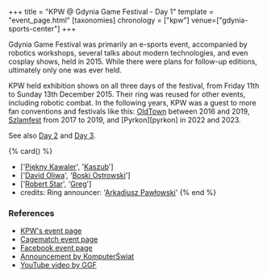 +++
title = "KPW @ Gdynia Game Festival - Day 1"
template = "event_page.html"
[taxonomies]
chronology = ["kpw"]
venue=["gdynia-sports-center"]
+++

Gdynia Game Festival was primarily an e-sports event, accompanied by robotics workshops, several talks about modern technologies, and even cosplay shows, held in 2015. While there were plans for follow-up editions, ultimately only one was ever held.

KPW held exhibition shows on all three days of the festival, from Friday 11th to Sunday 13th December 2015. Their ring was reused for other events, including robotic combat.
In the following years, KPW was a guest to more fan conventions and festivals like this: [OldTown](@/e/kpw/2016-07-23-kpw-oldtown.md) between 2016 and 2019, [Szlamfest](@/e/kpw/2017-02-04-kpw-szlamfest.md) from 2017 to 2019, and [Pyrkon][pyrkon] in 2022 and 2023.

See also [Day 2](@/e/kpw/2015-12-12-kpw-at-gdynia-game-festival-day-2.md)
and [Day 3](@/e/kpw/2015-12-13-kpw-at-gdynia-game-festival-day-3.md).

{% card() %}
- ['[Piękny Kawaler](@/w/piekny-kawaler.md)', '[Kaszub](@/w/kaszub.md)']
- ['[David Oliwa](@/w/david-oliwa.md)', '[Boski Ostrowski](@/w/ostrowski.md)']
- ['[Robert Star](@/w/robert-star.md)', '[Greg](@/w/greg.md)']
- credits:
    Ring announcer: '[Arkadiusz Pawłowski](@/w/pan-pawlowski.md)'
{% end %}

### References

* [KPW's event page](http://kpwrestling.pl/events/kpw-gdynia-game-festival/)
* [Cagematch event page](https://www.cagematch.net/?id=1&nr=153080)
* [Facebook event page](https://www.facebook.com/events/668141453330240/)
* [Announcement by KomputerŚwiat](https://www.komputerswiat.pl/aktualnosci/wydarzenia/zapraszamy-na-gdynia-game-festival/41bqekl)
* [YouTube video by GGF](https://www.youtube.com/watch?v=BIpJf-dfvxI)
